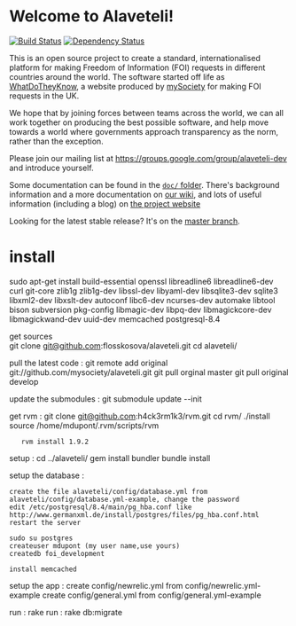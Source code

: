 # Welcome to Alaveteli!

[![Build Status](https://secure.travis-ci.org/mysociety/alaveteli.png)](http://travis-ci.org/mysociety/alaveteli) [![Dependency Status](https://gemnasium.com/mysociety/alaveteli.png)](https://gemnasium.com/mysociety/alaveteli)

This is an open source project to create a standard, internationalised
platform for making Freedom of Information (FOI) requests in different
countries around the world. The software started off life as
[WhatDoTheyKnow](http://www.whatdotheyknow.com), a website produced by
[mySociety](http://mysociety.org) for making FOI requests in the UK.

We hope that by joining forces between teams across the world, we can
all work together on producing the best possible software, and help
move towards a world where governments approach transparency as the
norm, rather than the exception.

Please join our mailing list at
https://groups.google.com/group/alaveteli-dev and introduce yourself.

Some documentation can be found in the
[`doc/` folder](https://github.com/mysociety/alaveteli/tree/master/doc).
There's background information and a more documentation on
[our wiki](https://github.com/mysociety/alaveteli/wiki/Home/), and lots
of useful information (including a blog) on
[the project website](http://alaveteli.org)

Looking for the latest stable release? It's on the 
[master branch](https://github.com/mysociety/alaveteli/tree/master).

# install 

  sudo apt-get install build-essential openssl libreadline6 libreadline6-dev curl git-core zlib1g zlib1g-dev libssl-dev libyaml-dev libsqlite3-dev sqlite3 libxml2-dev libxslt-dev autoconf libc6-dev ncurses-dev automake libtool bison subversion pkg-config libmagic-dev libpq-dev libmagickcore-dev libmagickwand-dev uuid-dev memcached postgresql-8.4

  get sources  
      git clone git@github.com:flosskosova/alaveteli.git
      cd alaveteli/

  pull the latest code :
        git remote add original git://github.com/mysociety/alaveteli.git
  	git pull orginal master
  	git pull original develop
  
  update the submodules :
  	git submodule update --init



  get rvm :
       git clone git@github.com:h4ck3rm1k3/rvm.git
       cd rvm/
       ./install 
       source /home/mdupont/.rvm/scripts/rvm
       
       rvm install 1.9.2

  setup :
    cd ../alaveteli/
    gem install bundler
    bundle install

  setup the database :

    create the file alaveteli/config/database.yml from alaveteli/config/database.yml-example, change the password
    edit /etc/postgresql/8.4/main/pg_hba.conf like http://www.germanxml.de/install/postgres/files/pg_hba.conf.html
    restart the server
     
    sudo su postgres
    createuser mdupont (my user name,use yours)
    createdb foi_development
    
    install memcached
   
  setup the app :
    create config/newrelic.yml from config/newrelic.yml-example
    create config/general.yml from config/general.yml-example

   run : rake
   run : rake db:migrate
